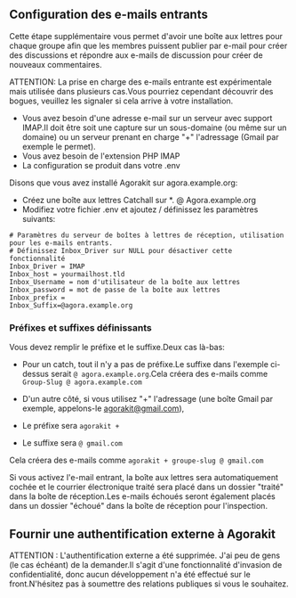## Configuration des e-mails entrants

Cette étape supplémentaire vous permet d'avoir une boîte aux lettres pour chaque groupe afin que les membres puissent publier par e-mail pour créer des discussions et répondre aux e-mails de discussion pour créer de nouveaux commentaires.


ATTENTION: La prise en charge des e-mails entrante est expérimentale mais utilisée dans plusieurs cas.Vous pourriez cependant découvrir des bogues, veuillez les signaler si cela arrive à votre installation.


- Vous avez besoin d'une adresse e-mail sur un serveur avec support IMAP.Il doit être soit une capture sur un sous-domaine (ou même sur un domaine) ou un serveur prenant en charge "+" l'adressage (Gmail par exemple le permet).
- Vous avez besoin de l'extension PHP IMAP
- La configuration se produit dans votre .env

Disons que vous avez installé Agorakit sur agora.example.org:

- Créez une boîte aux lettres Catchall sur *. @ Agora.example.org
- Modifiez votre fichier .env et ajoutez / définissez les paramètres suivants:

```
# Paramètres du serveur de boîtes à lettres de réception, utilisation pour les e-mails entrants.
# Définissez Inbox_Driver sur NULL pour désactiver cette fonctionnalité
Inbox_Driver = IMAP
Inbox_host = yourmailhost.tld
Inbox_Username = nom d'utilisateur de la boîte aux lettres
Inbox_password = mot de passe de la boîte aux lettres
Inbox_prefix =
Inbox_Suffix=@agora.example.org

```


### Préfixes et suffixes définissants
Vous devez remplir le préfixe et le suffixe.Deux cas là-bas:


- Pour un catch, tout il n'y a pas de préfixe.Le suffixe dans l'exemple ci-dessus serait `@ agora.example.org`.Cela créera des e-mails comme `Group-Slug @ agora.example.com`

- D'un autre côté, si vous utilisez "+" l'adressage (une boîte Gmail par exemple, appelons-le agorakit@gmail.com),

- Le préfixe sera `agorakit +`
- Le suffixe sera `@ gmail.com`

Cela créera des e-mails comme `agorakit + groupe-slug @ gmail.com`

Si vous activez l'e-mail entrant, la boîte aux lettres sera automatiquement cochée et le courrier électronique traité sera placé dans un dossier "traité" dans la boîte de réception.Les e-mails échoués seront également placés dans un dossier "échoué" dans la boîte de réception pour l'inspection.


## Fournir une authentification externe à Agorakit

ATTENTION : L'authentification externe a été supprimée. J'ai peu de gens (le cas échéant) de la demander.Il s'agit d'une fonctionnalité d'invasion de confidentialité, donc aucun développement n'a été effectué sur le front.N'hésitez pas à soumettre des relations publiques si vous le souhaitez.